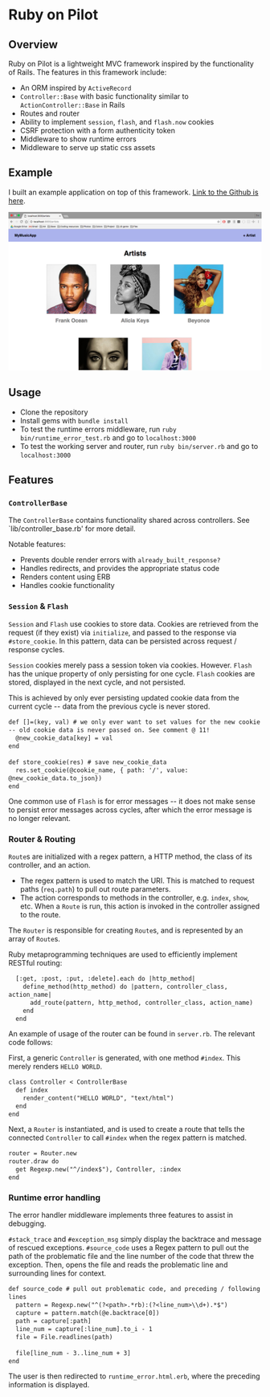 # Ruby on Pilot

## Overview

Ruby on Pilot is a lightweight MVC framework inspired by the functionality of Rails. The features in this framework include:

* An ORM inspired by `ActiveRecord`
* `Controller::Base` with basic functionality similar to `ActionController::Base` in Rails
* Routes and router
* Ability to implement `session`, `flash`, and `flash.now` cookies
* CSRF protection with a form authenticity token
* Middleware to show runtime errors
* Middleware to serve up static css assets

## Example

I built an example application on top of this framework. [Link to the Github is here](https://github.com/sisiyao/RubyOnPilotExample).

![MusicApp preview](musicapp.png)

## Usage

* Clone the repository
* Install gems with `bundle install`
* To test the runtime errors middleware, run `ruby bin/runtime_error_test.rb` and go to `localhost:3000`
* To test the working server and router, run `ruby bin/server.rb` and go to `localhost:3000`

## Features

### `ControllerBase`

The `ControllerBase` contains functionality shared across controllers. See `lib/controller_base.rb' for more detail.

Notable features:
* Prevents double render errors with `already_built_response?`
* Handles redirects, and provides the appropriate status code
* Renders content using ERB
* Handles cookie functionality

### `Session` & `Flash`
`Session` and `Flash` use cookies to store data. Cookies are retrieved from the request (if they exist) via `initialize`, and passed to the response via `#store_cookie`. In this pattern, data can be persisted across request / response cycles.

`Session` cookies merely pass a session token via cookies. However. `Flash` has the unique property of only persisting for one cycle. `Flash` cookies are stored, displayed in the next cycle, and not persisted.

This is achieved by only ever persisting updated cookie data from the current cycle -- data from the previous cycle is never stored.

    def []=(key, val) # we only ever want to set values for the new cookie -- old cookie data is never passed on. See comment @ 11!
      @new_cookie_data[key] = val
    end

    def store_cookie(res) # save new_cookie_data
      res.set_cookie(@cookie_name, { path: '/', value: @new_cookie_data.to_json})
    end

One common use of `Flash` is for error messages -- it does not make sense to persist error messages across cycles, after which the error message is no longer relevant.

### Router & Routing
`Route`s are initialized with a regex pattern, a HTTP method, the class of its controller, and an action.
* The regex pattern is used to match the URI. This is matched to request paths (`req.path`) to pull out route parameters.
* The action corresponds to methods in the controller, e.g. `index`, `show`, etc. When a `Route` is run, this action is invoked in the controller assigned to the route.

The `Router` is responsible for creating `Route`s, and is represented by an array of `Route`s.

Ruby metaprogramming techniques are used to efficiently implement RESTful routing:

      [:get, :post, :put, :delete].each do |http_method|
        define_method(http_method) do |pattern, controller_class, action_name|
          add_route(pattern, http_method, controller_class, action_name)
        end
      end

An example of usage of the router can be found in `server.rb`. The relevant code follows:

First, a generic `Controller` is generated, with one method `#index`. This merely renders `HELLO WORLD`.

    class Controller < ControllerBase
      def index
        render_content("HELLO WORLD", "text/html")
      end
    end

Next, a `Router` is instantiated, and is used to create a route that tells the connected `Controller` to call `#index` when the regex pattern is matched.

    router = Router.new
    router.draw do
      get Regexp.new("^/index$"), Controller, :index
    end

### Runtime error handling
The error handler middleware implements three features to assist in debugging.

`#stack_trace` and `#exception_msg` simply display the backtrace and message of rescued exceptions.
`#source_code` uses a Regex pattern to pull out the path of the problematic file and the line number of the code that threw the exception. Then, opens the file and reads the problematic line and surrounding lines for context.

    def source_code # pull out problematic code, and preceding / following lines
      pattern = Regexp.new("^(?<path>.*rb):(?<line_num>\\d+).*$")
      capture = pattern.match(@e.backtrace[0])
      path = capture[:path]
      line_num = capture[:line_num].to_i - 1
      file = File.readlines(path)

      file[line_num - 3..line_num + 3]
    end

The user is then redirected to `runtime_error.html.erb`, where the preceding information is displayed.
